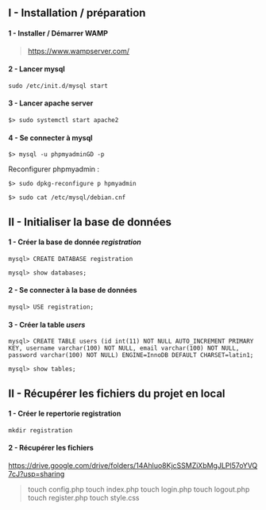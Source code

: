 ## I - Installation / préparation

#### 1 - Installer / Démarrer WAMP

> https://www.wampserver.com/

#### 2 - Lancer mysql

    sudo /etc/init.d/mysql start

#### 3 - Lancer apache server

    $> sudo systemctl start apache2

#### 4 - Se connecter à mysql

    $> mysql -u phpmyadminGD -p

Reconfigurer phpmyadmin :

    $> sudo dpkg-reconfigure p hpmyadmin

    $> sudo cat /etc/mysql/debian.cnf

## II - Initialiser la base de données

#### 1 - Créer la base de donnée **_registration_**

    mysql> CREATE DATABASE registration

    mysql> show databases;

#### 2 - Se connecter à la base de données

    mysql> USE registration;

#### 3 - Créer la table **_users_**

    mysql> CREATE TABLE users (id int(11) NOT NULL AUTO_INCREMENT PRIMARY KEY, username varchar(100) NOT NULL, email varchar(100) NOT NULL, password varchar(100) NOT NULL) ENGINE=InnoDB DEFAULT CHARSET=latin1;

    mysql> show tables;

## II - Récupérer les fichiers du projet en local

#### 1 - Créer le repertorie **registration**

    mkdir registration

#### 2 - Récupérer les fichiers

https://drive.google.com/drive/folders/14Ahluo8KjcSSMZiXbMgJLPl57oYVQ7cJ?usp=sharing

> touch config.php
> touch index.php
> touch login.php
> touch logout.php
> touch register.php
> touch style.css
